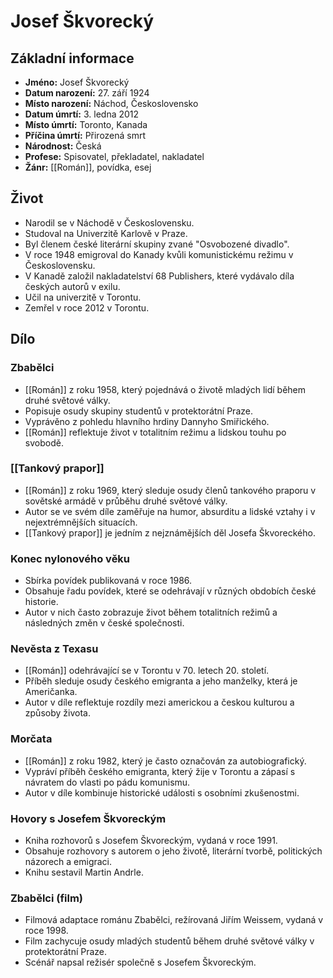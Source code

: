 # Josef Škvorecký
## Základní informace
- **Jméno:** Josef Škvorecký
- **Datum narození:** 27. září 1924
- **Místo narození:** Náchod, Československo
- **Datum úmrtí:** 3. ledna 2012
- **Místo úmrtí:** Toronto, Kanada
- **Příčina úmrtí:** Přirozená smrt
- **Národnost:** Česká
- **Profese:** Spisovatel, překladatel, nakladatel
- **Žánr:** [[Román]], povídka, esej

## Život
- Narodil se v Náchodě v Československu.
- Studoval na Univerzitě Karlově v Praze.
- Byl členem české literární skupiny zvané "Osvobozené divadlo".
- V roce 1948 emigroval do Kanady kvůli komunistickému režimu v Československu.
- V Kanadě založil nakladatelství 68 Publishers, které vydávalo díla českých autorů v exilu.
- Učil na univerzitě v Torontu.
- Zemřel v roce 2012 v Torontu.

## Dílo
### Zbabělci
- [[Román]] z roku 1958, který pojednává o životě mladých lidí během druhé světové války.
- Popisuje osudy skupiny studentů v protektorátní Praze.
- Vyprávěno z pohledu hlavního hrdiny Dannyho Smiřického.
- [[Román]] reflektuje život v totalitním režimu a lidskou touhu po svobodě.

### [[Tankový prapor]]
- [[Román]] z roku 1969, který sleduje osudy členů tankového praporu v sovětské armádě v průběhu druhé světové války.
- Autor se ve svém díle zaměřuje na humor, absurditu a lidské vztahy i v nejextrémnějších situacích.
- [[Tankový prapor]] je jedním z nejznámějších děl Josefa Škvoreckého.

### Konec nylonového věku
- Sbírka povídek publikovaná v roce 1986.
- Obsahuje řadu povídek, které se odehrávají v různých obdobích české historie.
- Autor v nich často zobrazuje život během totalitních režimů a následných změn v české společnosti.

### Nevěsta z Texasu
- [[Román]] odehrávající se v Torontu v 70. letech 20. století.
- Příběh sleduje osudy českého emigranta a jeho manželky, která je Američanka.
- Autor v díle reflektuje rozdíly mezi americkou a českou kulturou a způsoby života.

### Morčata
- [[Román]] z roku 1982, který je často označován za autobiografický.
- Vypráví příběh českého emigranta, který žije v Torontu a zápasí s návratem do vlasti po pádu komunismu.
- Autor v díle kombinuje historické události s osobními zkušenostmi.

### Hovory s Josefem Škvoreckým
- Kniha rozhovorů s Josefem Škvoreckým, vydaná v roce 1991.
- Obsahuje rozhovory s autorem o jeho životě, literární tvorbě, politických názorech a emigraci.
- Knihu sestavil Martin Andrle.

### Zbabělci (film)
- Filmová adaptace románu Zbabělci, režírovaná Jiřím Weissem, vydaná v roce 1998.
- Film zachycuje osudy mladých studentů během druhé světové války v protektorátní Praze.
- Scénář napsal režisér společně s Josefem Škvoreckým.